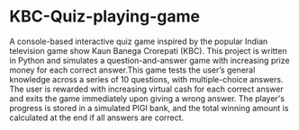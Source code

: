# KBC-Quiz-playing-game
A console-based interactive quiz game inspired by the popular Indian television game show Kaun Banega Crorepati (KBC). This project is written in Python and simulates a question-and-answer game with increasing prize money for each correct answer.This game tests the user’s general knowledge across a series of 10 questions, with multiple-choice answers. The user is rewarded with increasing virtual cash for each correct answer and exits the game immediately upon giving a wrong answer. The player's progress is stored in a simulated PIGI bank, and the total winning amount is calculated at the end if all answers are correct.
